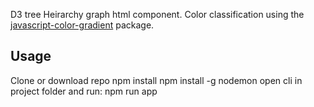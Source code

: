 D3 tree Heirarchy graph html component.
Color classification using the [javascript-color-gradient](https://github.com/Adrinlol/javascript-color-gradient) package.

## Usage

Clone or download repo
npm install
npm install -g nodemon
open cli in project folder and run:  npm run app
